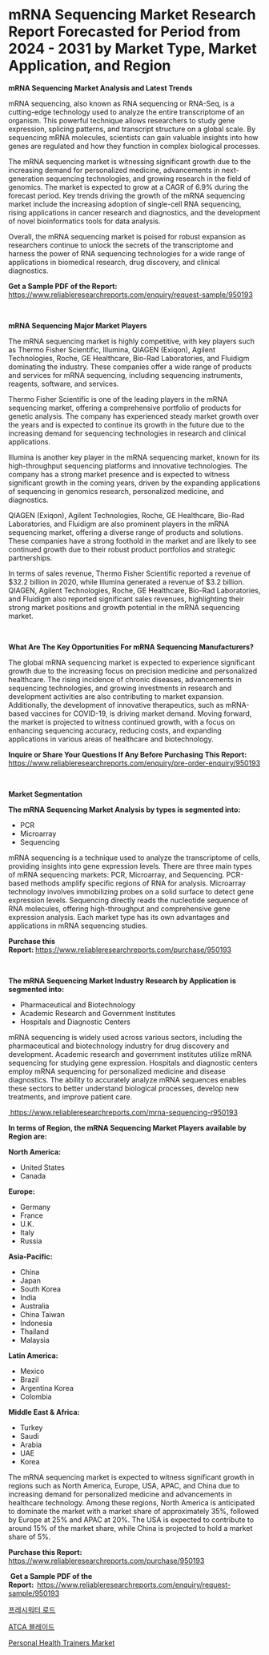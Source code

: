 <p><h1>mRNA Sequencing Market Research Report Forecasted for Period from 2024 -  2031 by Market Type, Market Application, and Region</h1></p><p><strong>mRNA Sequencing Market Analysis and Latest Trends</strong></p>
<p><p>mRNA sequencing, also known as RNA sequencing or RNA-Seq, is a cutting-edge technology used to analyze the entire transcriptome of an organism. This powerful technique allows researchers to study gene expression, splicing patterns, and transcript structure on a global scale. By sequencing mRNA molecules, scientists can gain valuable insights into how genes are regulated and how they function in complex biological processes.</p><p>The mRNA sequencing market is witnessing significant growth due to the increasing demand for personalized medicine, advancements in next-generation sequencing technologies, and growing research in the field of genomics. The market is expected to grow at a CAGR of 6.9% during the forecast period. Key trends driving the growth of the mRNA sequencing market include the increasing adoption of single-cell RNA sequencing, rising applications in cancer research and diagnostics, and the development of novel bioinformatics tools for data analysis.</p><p>Overall, the mRNA sequencing market is poised for robust expansion as researchers continue to unlock the secrets of the transcriptome and harness the power of RNA sequencing technologies for a wide range of applications in biomedical research, drug discovery, and clinical diagnostics.</p></p>
<p><strong>Get a Sample PDF of the Report:&nbsp;</strong> <a href="https://www.reliableresearchreports.com/enquiry/request-sample/950193">https://www.reliableresearchreports.com/enquiry/request-sample/950193</a></p>
<p>&nbsp;</p>
<p><strong>mRNA Sequencing Major Market Players</strong></p>
<p><p>The mRNA sequencing market is highly competitive, with key players such as Thermo Fisher Scientific, Illumina, QIAGEN (Exiqon), Agilent Technologies, Roche, GE Healthcare, Bio-Rad Laboratories, and Fluidigm dominating the industry. These companies offer a wide range of products and services for mRNA sequencing, including sequencing instruments, reagents, software, and services.</p><p>Thermo Fisher Scientific is one of the leading players in the mRNA sequencing market, offering a comprehensive portfolio of products for genetic analysis. The company has experienced steady market growth over the years and is expected to continue its growth in the future due to the increasing demand for sequencing technologies in research and clinical applications.</p><p>Illumina is another key player in the mRNA sequencing market, known for its high-throughput sequencing platforms and innovative technologies. The company has a strong market presence and is expected to witness significant growth in the coming years, driven by the expanding applications of sequencing in genomics research, personalized medicine, and diagnostics.</p><p>QIAGEN (Exiqon), Agilent Technologies, Roche, GE Healthcare, Bio-Rad Laboratories, and Fluidigm are also prominent players in the mRNA sequencing market, offering a diverse range of products and solutions. These companies have a strong foothold in the market and are likely to see continued growth due to their robust product portfolios and strategic partnerships.</p><p>In terms of sales revenue, Thermo Fisher Scientific reported a revenue of $32.2 billion in 2020, while Illumina generated a revenue of $3.2 billion. QIAGEN, Agilent Technologies, Roche, GE Healthcare, Bio-Rad Laboratories, and Fluidigm also reported significant sales revenues, highlighting their strong market positions and growth potential in the mRNA sequencing market.</p></p>
<p>&nbsp;</p>
<p><strong>What Are The Key Opportunities For mRNA Sequencing Manufacturers?</strong></p>
<p><p>The global mRNA sequencing market is expected to experience significant growth due to the increasing focus on precision medicine and personalized healthcare. The rising incidence of chronic diseases, advancements in sequencing technologies, and growing investments in research and development activities are also contributing to market expansion. Additionally, the development of innovative therapeutics, such as mRNA-based vaccines for COVID-19, is driving market demand. Moving forward, the market is projected to witness continued growth, with a focus on enhancing sequencing accuracy, reducing costs, and expanding applications in various areas of healthcare and biotechnology.</p></p>
<p><strong>Inquire or Share Your Questions If Any Before Purchasing This Report:</strong> <a href="https://www.reliableresearchreports.com/enquiry/pre-order-enquiry/950193">https://www.reliableresearchreports.com/enquiry/pre-order-enquiry/950193</a></p>
<p>&nbsp;</p>
<p><strong>Market Segmentation</strong></p>
<p><strong>The mRNA Sequencing Market Analysis by types is segmented into:</strong></p>
<p><ul><li>PCR</li><li>Microarray</li><li>Sequencing</li></ul></p>
<p><p>mRNA sequencing is a technique used to analyze the transcriptome of cells, providing insights into gene expression levels. There are three main types of mRNA sequencing markets: PCR, Microarray, and Sequencing. PCR-based methods amplify specific regions of RNA for analysis. Microarray technology involves immobilizing probes on a solid surface to detect gene expression levels. Sequencing directly reads the nucleotide sequence of RNA molecules, offering high-throughput and comprehensive gene expression analysis. Each market type has its own advantages and applications in mRNA sequencing studies.</p></p>
<p><strong>Purchase this Report:&nbsp;</strong><a href="https://www.reliableresearchreports.com/purchase/950193">https://www.reliableresearchreports.com/purchase/950193</a></p>
<p>&nbsp;</p>
<p><strong>The mRNA Sequencing Market Industry Research by Application is segmented into:</strong></p>
<p><ul><li>Pharmaceutical and Biotechnology</li><li>Academic Research and Government Institutes</li><li>Hospitals and Diagnostic Centers</li></ul></p>
<p><p>mRNA sequencing is widely used across various sectors, including the pharmaceutical and biotechnology industry for drug discovery and development. Academic research and government institutes utilize mRNA sequencing for studying gene expression. Hospitals and diagnostic centers employ mRNA sequencing for personalized medicine and disease diagnostics. The ability to accurately analyze mRNA sequences enables these sectors to better understand biological processes, develop new treatments, and improve patient care.</p></p>
<p><a href="https://www.reliableresearchreports.com/mrna-sequencing-r950193">&nbsp;https://www.reliableresearchreports.com/mrna-sequencing-r950193</a></p>
<p><strong>In terms of Region, the mRNA Sequencing Market Players available by Region are:</strong></p>
<p>
    <p> <strong> North America: </strong>
        <ul>
            <li>United States</li>
            <li>Canada</li>
        </ul>
        </p> 
    <p> <strong> Europe: </strong>
        <ul>
            <li>Germany</li>
            <li>France</li>
            <li>U.K.</li>
            <li>Italy</li>
            <li>Russia</li>
        </ul>
        </p> 
    <p> <strong> Asia-Pacific: </strong>
        <ul>
            <li>China</li>
            <li>Japan</li>
            <li>South Korea</li>
            <li>India</li>
            <li>Australia</li>
            <li>China Taiwan</li>
            <li>Indonesia</li>
            <li>Thailand</li>
            <li>Malaysia</li>
        </ul>
        </p> 
    <p> <strong> Latin America: </strong>
        <ul>
            <li>Mexico</li>
            <li>Brazil</li>
            <li>Argentina Korea</li>
            <li>Colombia</li>
        </ul>
        </p> 
    <p> <strong> Middle East & Africa: </strong>
        <ul>
            <li>Turkey</li>
            <li>Saudi</li>
            <li>Arabia</li>
            <li>UAE</li>
            <li>Korea</li>
        </ul>
    </p>
    </p>
<p><p>The mRNA sequencing market is expected to witness significant growth in regions such as North America, Europe, USA, APAC, and China due to increasing demand for personalized medicine and advancements in healthcare technology. Among these regions, North America is anticipated to dominate the market with a market share of approximately 35%, followed by Europe at 25% and APAC at 20%. The USA is expected to contribute to around 15% of the market share, while China is projected to hold a market share of 5%.</p></p>
<p><strong>Purchase this Report: </strong><a href="https://www.reliableresearchreports.com/purchase/950193">https://www.reliableresearchreports.com/purchase/950193</a></p>
<p>&nbsp;<strong>Get a Sample PDF of the Report:&nbsp;&nbsp;</strong><a href="https://www.reliableresearchreports.com/enquiry/request-sample/950193">https://www.reliableresearchreports.com/enquiry/request-sample/950193</a></p>
<p><strong></strong></p>
<p><p><a href="https://medium.com/@allisonkreiger/%EB%AF%BC%EB%AC%BC-%EB%82%9A%EC%8B%9C%EB%8C%80-%EC%8B%9C%EC%9E%A5-%EA%B7%9C%EB%AA%A8-%EC%8B%9C%EC%9E%A5-%EC%A0%84%EB%A7%9D-%EB%B0%8F-%EC%8B%9C%EC%9E%A5-%EC%98%88%EC%B8%A1-2024%EB%85%84%EB%B6%80%ED%84%B0-2031%EB%85%84-c04940776aa6">프레시워터 로드</a></p><p><a href="https://github.com/vss5505pa7z1p/Market-Research-Report-List-2/blob/main/822960252810.md">ATCA 블레이드</a></p><p><a href="https://github.com/sofayahoo2023/Market-Research-Report-List-4/blob/main/personal-health-trainers-market.md">Personal Health Trainers Market</a></p></p>